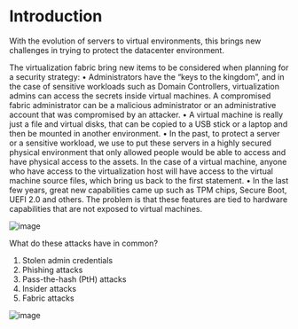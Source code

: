 # Introduction

With the evolution of servers to virtual environments, this brings new challenges in trying to protect the datacenter environment.

The virtualization fabric bring new items to be considered when planning for a security strategy:
•	Administrators have the “keys to the kingdom”, and in the case of sensitive workloads such as Domain Controllers, virtualization admins can access the secrets inside virtual machines. A compromised fabric administrator can be a malicious administrator or an administrative account that was compromised by an attacker.
•	A virtual machine is really just a file and virtual disks, that can be copied to a USB stick or a laptop and then be mounted in another environment. 
•	In the past, to protect a server or a sensitive workload, we use to put these servers in a highly secured physical environment that only allowed people would be able to access and have physical access to the assets. In the case of a virtual machine, anyone who have access to the virtualization host will have access to the virtual machine source files, which bring us back to the first statement.
•	In the last few years, great new capabilities came up such as TPM chips, Secure Boot, UEFI 2.0 and others. The problem is that these features are tied to hardware capabilities that are not exposed to virtual machines.



![image](https://user-images.githubusercontent.com/71546848/220169455-70f0eab6-660c-4407-bda6-94d78ab24a59.png)

What do these attacks have in common?
1. Stolen admin credentials
2. Phishing attacks
3. Pass-the-hash (PtH) attacks
4. Insider attacks
5. Fabric attacks

![image](https://user-images.githubusercontent.com/71546848/220170897-dbcd87d0-367c-45f9-89ae-3bb5900c8f69.png)


